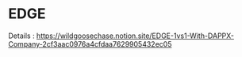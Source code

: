 # EDGE

Details : 
https://wildgoosechase.notion.site/EDGE-1vs1-With-DAPPX-Company-2cf3aac0976a4cfdaa7629905432ec05
